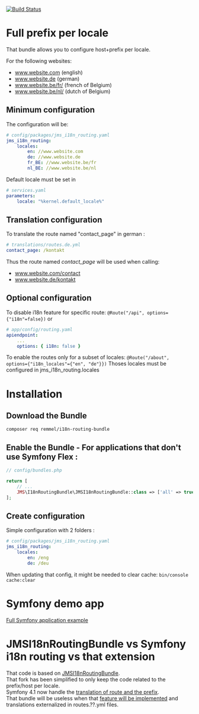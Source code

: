 [![Build Status](https://travis-ci.com/remmel/i18n-routing-bundle.svg?branch=master)](https://travis-ci.com/remmel/i18n-routing-bundle)

# Full prefix per locale

That bundle allows you to configure host+prefix per locale.

For the following websites:
- www.website.com (english)
- www.website.de (german)
- www.website.be/fr/ (french of Belgium)
- www.website.be/nl/ (dutch of Belgium)

## Minimum configuration
The configuration will be:
```yml
# config/packages/jms_i18n_routing.yaml
jms_i18n_routing:
    locales:
        en: //www.website.com
        de: //www.website.de
        fr_BE: //www.website.be/fr
        nl_BE: //www.website.be/nl
```

Default locale must be set in
```yml
# services.yaml
parameters:
    locale: "%kernel.default_locale%"
```

## Translation configuration
To translate the route named "contact_page" in german :

```yml
# translations/routes.de.yml
contact_page: /kontakt
```

Thus the route named _contact_page_ will be used when calling:
 - www.website.com/contact
 - www.website.de/kontakt


## Optional configuration

To disable i18n feature for specific route:
`@Route("/api", options={"i18n"=false})`
or
```yml
# app/config/routing.yaml
apiendpoint:
    ...
    options: { i18n: false }
```

To enable the routes only for a subset of locales:
`@Route("/about", options={"i18n_locales"={"en", "de"}})`
Thoses locales must be configured in jms_i18n_routing.locales

# Installation

## Download the Bundle
`composer req remmel/i18n-routing-bundle`

## Enable the Bundle - For applications that don't use Symfony Flex : 

```php
// config/bundles.php

return [
    // ...
    JMS\I18nRoutingBundle\JMSI18nRoutingBundle::class => ['all' => true],
];
```

## Create configuration
Simple configuration with 2 folders :
```yml
# config/packages/jms_i18n_routing.yaml
jms_i18n_routing:
    locales:
        en: /eng
        de: /deu
```

When updating that config, it might be needed to clear cache: `bin/console cache:clear`

# Symfony demo app
[Full Symfony application example](https://github.com/remmel/i18n-routing-demo)

# JMSI18nRoutingBundle vs Symfony i18n routing vs that extension
That code is based on [JMSI18nRoutingBundle](https://github.com/schmittjoh/JMSI18nRoutingBundle).  
That fork has been simplified to only keep the code related to the prefix/host per locale.  
Symfony 4.1 now handle the [translation of route and the prefix](https://symfony.com/blog/new-in-symfony-4-1-internationalized-routing).  
That bundle will be useless when that [feature will be implemented](https://github.com/symfony/symfony/issues/30617) and translations externalized in routes.??.yml files. 